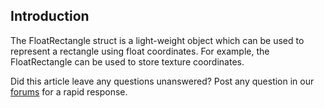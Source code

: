 ## Introduction

The FloatRectangle struct is a light-weight object which can be used to represent a rectangle using float coordinates. For example, the FloatRectangle can be used to store texture coordinates.

Did this article leave any questions unanswered? Post any question in our [forums](/frb/forum/.md) for a rapid response.
